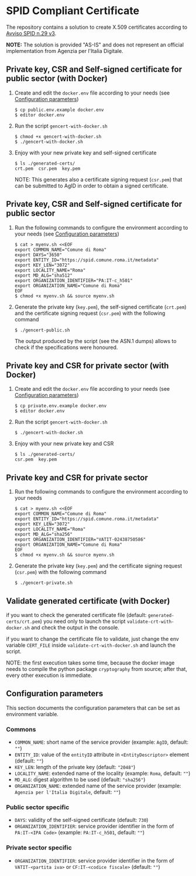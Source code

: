 # SPID Compliant Certificate

The repository contains a solution to create X.509 certificates according to
[Avviso SPID n.29 v3](https://www.agid.gov.it/sites/default/files/repository_files/spid-avviso-n29v3-specifiche_sp_pubblici_e_privati_0.pdf).

**NOTE:** The solution is provided "AS-IS" and does not represent an official
implementation from Agenzia per l'Italia Digitale.

## Private key, CSR and Self-signed certificate for public sector (with Docker)

1.  Create and edit the `docker.env` file according to your needs
    (see [Configuration parameters](#configuration-parameters))

        $ cp public.env.example docker.env
        $ editor docker.env

2.  Run the script `gencert-with-docker.sh`

        $ chmod +x gencert-with-docker.sh
        $ ./gencert-with-docker.sh

3.  Enjoy with your new private key and self-signed certificate

        $ ls ./generated-certs/
        crt.pem  csr.pem  key.pem

    NOTE: This generates also a certificate signing request (`csr.pem`)
    that can be submitted to AgID in order to obtain a signed certificate.

## Private key, CSR and Self-signed certificate for public sector

1.  Run the following commands to configure the environment according to your
    needs (see [Configuration parameters](#configuration-parameters))

        $ cat > myenv.sh <<EOF
        export COMMON_NAME="Comune di Roma"
        export DAYS="3650"
        export ENTITY_ID="https://spid.comune.roma.it/metadata"
        export KEY_LEN="3072"
        export LOCALITY_NAME="Roma"
        export MD_ALG="sha512"
        export ORGANIZATION_IDENTIFIER="PA:IT-c_h501"
        export ORGANIZATION_NAME="Comune di Roma"
        EOF
        $ chmod +x myenv.sh && source myenv.sh

2.  Generate the private key (`key.pem`), the self-signed certificate (`crt.pem`)
    and the certificate signing request (`csr.pem`) with the following command

        $ ./gencert-public.sh

    The output produced by the script (see the ASN.1 dumps) allows to check
    if the specifications were honoured.

## Private key and CSR for private sector (with Docker)

1.  Create and edit the `docker.env` file according to your needs
    (see [Configuration parameters](#configuration-parameters))

        $ cp private.env.example docker.env
        $ editor docker.env

2.  Run the script `gencert-with-docker.sh`

        $ ./gencert-with-docker.sh

3.  Enjoy with your new private key and CSR

        $ ls ./generated-certs/
        csr.pem  key.pem

## Private key and CSR for private sector

1.  Run the following commands to configure the environment according to your
    needs

        $ cat > myenv.sh <<EOF
        export COMMON_NAME="Comune di Roma"
        export ENTITY_ID="https://spid.comune.roma.it/metadata"
        export KEY_LEN="3072"
        export LOCALITY_NAME="Roma"
        export MD_ALG="sha256"
        export ORGANIZATION_IDENTIFIER="VATIT-02438750586"
        export ORGANIZATION_NAME="Comune di Roma"
        EOF
        $ chmod +x myenv.sh && source myenv.sh

2.  Generate the private key (`key.pem`) and the certificate signing request
    (`csr.pem`) with the following command

        $ ./gencert-private.sh

## Validate generated certificate (with Docker)

  if you want to check the generated certificate file (default: `generated-certs/crt.pem`)
  you need only to launch the script `validate-crt-with-docker.sh` and check the output in the console.

  if you want to change the certificate file to validate, just change the env variable `CERT_FILE` inside
  `validate-crt-with-docker.sh` and launch the script.

  NOTE: the first execution takes some time, because the docker image needs to compile
  the python package `cryptography` from source; after that, every other execution is immediate.

## Configuration parameters

This section documents the configuration parameters that can be set as
environment variable.

### Commons

*   `COMMON_NAME`: short name of the service provider (example: `AgID`, default: `""`)
*   `ENTITY_ID`: value of the `entityID` attribute in `<EntityDescriptor>` element (default: `""`)
*   `KEY_LEN`: length of the private key (default: `"2048"`)
*   `LOCALITY_NAME`: extended name of the locality (example: `Roma`, default: `""`)
*   `MD_ALG`: digest algorithm to be used (default: `"sha256"`)
*   `ORGANIZATION_NAME`: extended name of the service provider (example: `Agenzia per l'Italia Digitale`, default: `""`)

### Public sector specific

*   `DAYS`: validity of the self-signed certificate (default: `730`)
*   `ORGANIZATION_IDENTIFIER`: service provider identifier in the form of `PA:IT-<IPA Code>` (example: `PA:IT-c_h501`, default: `""`)

### Private sector specific

*   `ORGANIZATION_IDENTIFIER`: service provider identifier in the form of `VATIT-<partita iva>` or `CF:IT-<codice fiscale>` (default: `""`)
